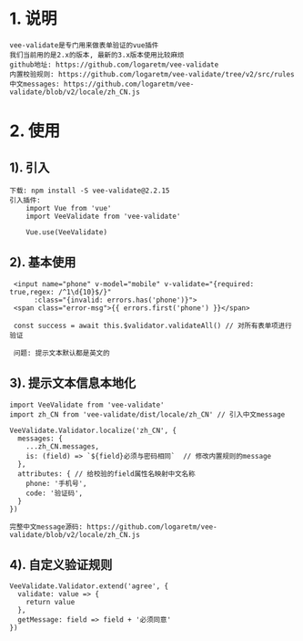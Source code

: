 # 1. 说明
    vee-validate是专门用来做表单验证的vue插件
    我们当前用的是2.x的版本, 最新的3.x版本使用比较麻烦
    github地址: https://github.com/logaretm/vee-validate
    内置校验规则: https://github.com/logaretm/vee-validate/tree/v2/src/rules
    中文messages: https://github.com/logaretm/vee-validate/blob/v2/locale/zh_CN.js

# 2. 使用
## 1). 引入
    下载: npm install -S vee-validate@2.2.15   
    引入插件:
        import Vue from 'vue'
        import VeeValidate from 'vee-validate'
        
        Vue.use(VeeValidate)

## 2). 基本使用
     <input name="phone" v-model="mobile" v-validate="{required: true,regex: /^1\d{10}$/}" 
          :class="{invalid: errors.has('phone')}">
     <span class="error-msg">{{ errors.first('phone') }}</span>
     
     const success = await this.$validator.validateAll() // 对所有表单项进行验证
     
     问题: 提示文本默认都是英文的

## 3). 提示文本信息本地化
	import VeeValidate from 'vee-validate'
	import zh_CN from 'vee-validate/dist/locale/zh_CN' // 引入中文message
	
	VeeValidate.Validator.localize('zh_CN', {
	  messages: {
	    ...zh_CN.messages,
	    is: (field) => `${field}必须与密码相同`  // 修改内置规则的message
	  },
	  attributes: { // 给校验的field属性名映射中文名称
	    phone: '手机号',
	    code: '验证码',
	  }
	})
	
	完整中文message源码: https://github.com/logaretm/vee-validate/blob/v2/locale/zh_CN.js

## 4). 自定义验证规则
    VeeValidate.Validator.extend('agree', {
      validate: value => {
        return value
      },
      getMessage: field => field + '必须同意'
    })



